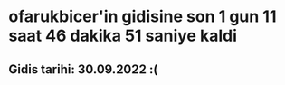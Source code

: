 # ofarukbicer'in gidisine son 1 gun 11 saat 46 dakika 51 saniye kaldi

## Gidis tarihi: 30.09.2022 :(